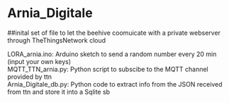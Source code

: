 # Arnia_Digitale

##inital set of file to let the beehive coomuicate with a private webserver through TheThingsNetwork cloud    

LORA_arnia.ino: Arduino sketch to send a random number every 20 min (input your own keys)  
MQTT_TTN_arnia.py: Python script to subscibe to the MQTT channel provided by ttn  
Arnia_Digitale_db.py:  Python code to extract info from the JSON received from ttn and store it into a Sqlite sb  
